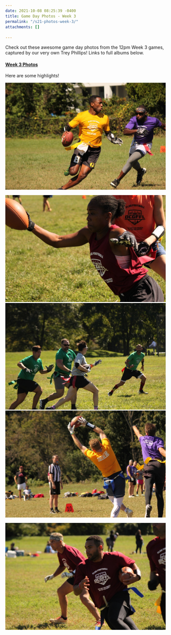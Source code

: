```yaml
---
date: 2021-10-08 08:25:39 -0400
title: Game Day Photos - Week 3
permalink: "/s21-photos-week-3/"
attachments: []

---
```

Check out these awesome game day photos from the 12pm Week 3 games, captured by our very own Trey Phillips!  Links to full albums below.

#### [Week 3 Photos](https://flickr.com/photos/55392288@N03/sets/72157719933755823)

Here are some highlights!

![](/img/f6c1a79d-cf5d-4133-a06f-cbea5931ed17.jpeg)

![](/img/67be70ab-8fcb-4a81-8e78-968207901387.jpeg)  
![](/img/18f091f7-20fc-419d-a595-eb5780a9308c.jpeg)  
![](/img/50f31551-0f75-4927-9a5a-8f6c748d6b00.jpeg)

![](/img/18d49cd3-da93-4962-96bb-e60115bd9803.jpeg)